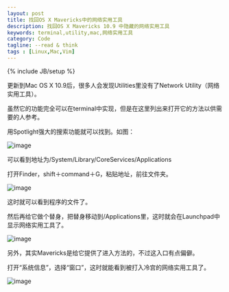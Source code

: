 ```yaml
---
layout: post
title: 找回OS X Mavericks中的网络实用工具
description: 找回OS X Mavericks 10.9 中隐藏的网络实用工具
keywords: terminal,utility,mac,网络实用工具
category: Code
tagline: --read & think
tags : [Linux,Mac,Vim]
---
```

{% include JB/setup %}

更新到Mac OS X 10.9后，很多人会发现Utilities里没有了Network Utility（网络实用工具）。

虽然它的功能完全可以在terminal中实现，但是在这里列出来打开它的方法以供需要的人参考。

用Spotlight强大的搜索功能就可以找到。如图：

![image](http://pic.yupoo.com/jok3r/DjXfPB2y/medish.jpg?resize=625%2C113)

可以看到地址为/System/Library/CoreServices/Applications

打开Finder，shift＋command＋G，粘贴地址，前往文件夹。

![image](http://pic.yupoo.com/jok3r/DjXcGIgO/medish.jpg?resize=625%2C426)

这时就可以看到程序的文件了。

然后再给它做个替身，把替身移动到/Applications里，这时就会在Launchpad中显示网络实用工具了。

![image](http://pic.yupoo.com/jok3r/DjXcHdG9/medish.jpg?resize=298%2C241)

另外，其实Mavericks是给它提供了进入方法的，不过这入口有点偏僻。

打开“系统信息”，选择“窗口”，这时就能看到被打入冷宫的网络实用工具了。

![image](http://pic.yupoo.com/jok3r/DjXcGL1T/medish.jpg?resize=355%2C127)
